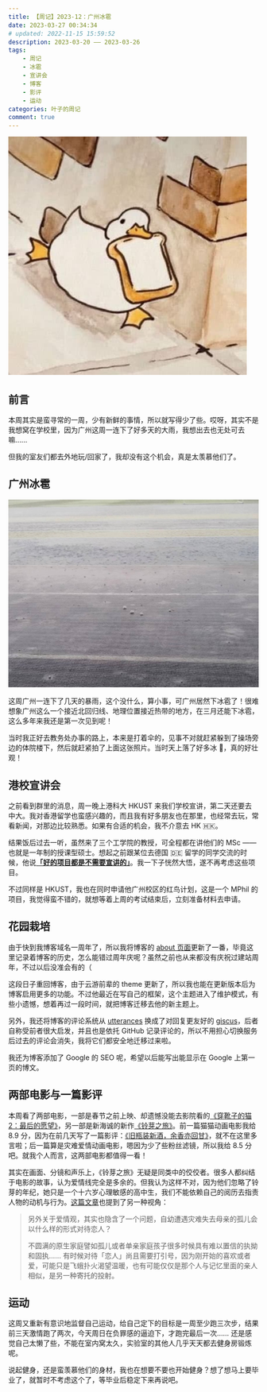 ```yaml
---
title: 【周记】2023-12：广州冰雹
date: 2023-03-27 00:34:34
# updated: 2022-11-15 15:59:52
description: 2023-03-20 —— 2023-03-26
tags: 
    - 周记
    - 冰雹
    - 宣讲会
    - 博客
    - 影评
    - 运动
categories: 叶子的周记
comment: true
---
```


![1200_cover](/images/2023-03-Week-12/1200_cover.jpg)

## 前言

本周其实是蛮寻常的一周，少有新鲜的事情，所以就写得少了些。哎呀，其实不是我想窝在学校里，因为广州这周一连下了好多天的大雨，我想出去也无处可去嘛……

但我的室友们都去外地玩/回家了，我却没有这个机会，真是太羡慕他们了。

<!-- more -->

## 广州冰雹

![1201_hail](/images/2023-03-Week-12/1201_hail.jpg)

这周广州一连下了几天的暴雨，这个没什么，算小事，可广州居然下冰雹了！很难想象广州这么一个接近北回归线、地理位置接近热带的地方，在三月还能下冰雹，这么多年来我还是第一次见到呢！

当时我正好去教务处办事的路上，本来是打着伞的，见事不对就赶紧躲到了操场旁边的体院楼下，然后就赶紧拍了上面这张照片。当时天上落了好多冰 🧊，真的好壮观！

## 港校宣讲会

之前看到群里的消息，周一晚上港科大 HKUST 来我们学校宣讲，第二天还要去中大。我对香港留学也蛮感兴趣的，而且我有好多朋友也在那里，也经常去玩，常看新闻，对那边比较熟悉。如果有合适的机会，我不介意去 HK 🇭🇰。

结果饭后过去一听，虽然来了三个工学院的教授，可全程都在讲他们的 MSc —— 也就是一年制的授课型硕士。想起之前跟某位去德国 🇩🇪 留学的同学交流的时候，他说<u>**「好的项目都是不需要宣讲的」**</u>。我一下子恍然大悟，遂不再考虑这些项目。

不过同样是 HKUST，我也在同时申请他广州校区的红鸟计划，这是一个 MPhil 的项目，我觉得蛮不错的，就想等着上周的考试结束后，立刻准备材料去申请。

## 花园栽培

由于快到我博客域名一周年了，所以我将博客的 [about 页面](https://mskclover.com/about/site.html)更新了一番，毕竟这里记录着博客的历史，怎么能错过周年庆呢？虽然之前也从来都没有庆祝过建站周年，不过以后没准会有的（

这段日子重回博客，由于云游前辈的 theme 更新了，所以我也能在更新版本后为博客启用更多的功能。不过他最近在写自己的框架，这个主题进入了维护模式，有些小遗憾，想着再过一段时间，就把博客迁移去他的新主题上。

另外，我还将博客的评论系统从 [utterances](https://utteranc.es/) 换成了对回复更友好的 [giscus](https://github.com/laymonage/giscus)，后者自称受前者很大启发，并且也是依托 GitHub 记录评论的，所以不用担心切换服务后过去的评论会消失，我将它们都安全地迁移过来啦。

我还为博客添加了 Google 的 SEO 呢，希望以后能写出能显示在 Google 上第一页的博文。

## 两部电影与一篇影评

本周看了两部电影，一部是春节之前上映、却遗憾没能去影院看的[《穿靴子的猫2：最后的愿望》](https://movie.douban.com/subject/25868125/)，另一部是新海诚的新作[《铃芽之旅》](https://movie.douban.com/subject/35371261/)。前一篇猫猫动画电影我给 8.9 分，因为在前几天写了一篇影评：[《旧瓶装新酒，余香亦回甘》](https://mskclover.com/2023/03/23/film_review_of_puss_in_boots_2/)，就不在这里多言啦；后一篇算是灾难爱情动画电影，嗯因为少了些粉丝滤镜，所以我给 8.5 分吧。就我个人而言，这两部电影都值得一看！

其实在画面、分镜和声乐上，《铃芽之旅》无疑是同类中的佼佼者。很多人都纠结于电影的故事，认为爱情线完全是多余的。但我认为这样不对，因为他们忽略了铃芽的年纪，她只是一个十六岁心理敏感的高中生，我们不能依赖自己的阅历去指责人物的动机与行为。[这篇文章](https://www.zhihu.com/question/591630080/answer/2952901187)也提到了另一种视角：

> 另外关于爱情观，其实也隐含了一个问题，自幼遭遇灾难失去母亲的孤儿会以什么样的形式对待恋人？
>
> 不圆满的原生家庭譬如孤儿或者单亲家庭孩子很多时候具有难以置信的执拗和固执…… 有时候对待「恋人」尚且需要打引号，因为刚开始的喜欢或者爱，可能只是飞蛾扑火渴望温暖，也有可能仅仅是那个人与记忆里面的亲人相似，是另一种寄托的投射。

## 运动

这周又重新有意识地监督自己运动，给自己定下的目标是一周至少跑三次步，结果前三天激情跑了两次，今天周日在负罪感的逼迫下，才跑完最后一次…… 还是感觉自己太懒了些，不能在室内窝太久，实验室的其他人几乎天天都去健身房锻炼呢。

说起健身，还是蛮羡慕他们的身材，我也在想要不要也开始健身？想了想马上要毕业了，就暂时不考虑这个了，等毕业后稳定下来再说吧。



